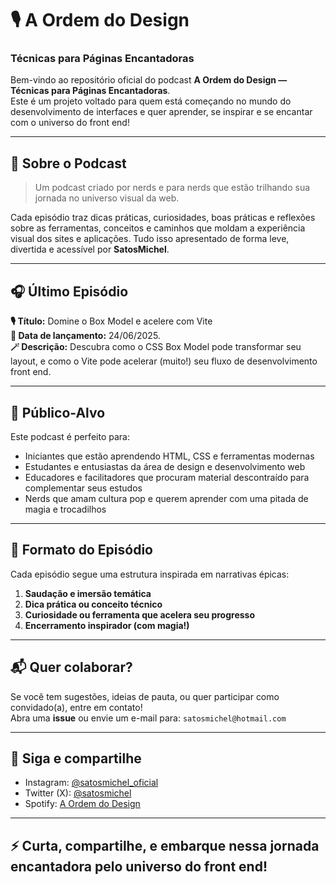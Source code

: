 # 🎙️ A Ordem do Design
### Técnicas para Páginas Encantadoras

Bem-vindo ao repositório oficial do podcast **A Ordem do Design — Técnicas para Páginas Encantadoras**.  
Este é um projeto voltado para quem está começando no mundo do desenvolvimento de interfaces e quer aprender, se inspirar e se encantar com o universo do front end!

---

## 🌟 Sobre o Podcast

> Um podcast criado por nerds e para nerds que estão trilhando sua jornada no universo visual da web.

Cada episódio traz dicas práticas, curiosidades, boas práticas e reflexões sobre as ferramentas, conceitos e caminhos que moldam a experiência visual dos sites e aplicações. Tudo isso apresentado de forma leve, divertida e acessível por **SatosMichel**.

---

## 🎧 Último Episódio

**🎙️ Título:** Domine o Box Model e acelere com Vite  
**📅 Data de lançamento:** 24/06/2025.  
**🪄 Descrição:** Descubra como o CSS Box Model pode transformar seu layout, e como o Vite pode acelerar (muito!) seu fluxo de desenvolvimento front end.

---

## 🚀 Público-Alvo

Este podcast é perfeito para:
- Iniciantes que estão aprendendo HTML, CSS e ferramentas modernas
- Estudantes e entusiastas da área de design e desenvolvimento web
- Educadores e facilitadores que procuram material descontraído para complementar seus estudos
- Nerds que amam cultura pop e querem aprender com uma pitada de magia e trocadilhos

---

## 💬 Formato do Episódio

Cada episódio segue uma estrutura inspirada em narrativas épicas:
1. **Saudação e imersão temática**
2. **Dica prática ou conceito técnico**
3. **Curiosidade ou ferramenta que acelera seu progresso**
4. **Encerramento inspirador (com magia!)**

---

## 📬 Quer colaborar?

Se você tem sugestões, ideias de pauta, ou quer participar como convidado(a), entre em contato!  
Abra uma **issue** ou envie um e-mail para: `satosmichel@hotmail.com`

---

## 📱 Siga e compartilhe

- Instagram: [@satosmichel_oficial](https://instagram.com/satosmichel_oficial)
- Twitter (X): [@satosmichel](https://x.com/satosmichel)
- Spotify: [A Ordem do Design](https://open.spotify.com/episode/5WhqEDEs5x61Yoey7d6iwE?si=57_bG8HiSf2AY5xO-OiRqA)

---

## ⚡ Curta, compartilhe, e embarque nessa jornada encantadora pelo universo do front end!

